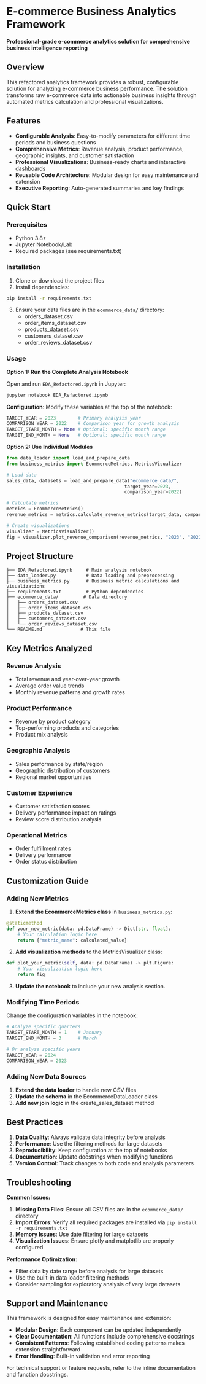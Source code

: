 # E-commerce Business Analytics Framework

**Professional-grade e-commerce analytics solution for comprehensive business intelligence reporting**

## Overview

This refactored analytics framework provides a robust, configurable solution for analyzing e-commerce business performance. The solution transforms raw e-commerce data into actionable business insights through automated metrics calculation and professional visualizations.

## Features

- **Configurable Analysis**: Easy-to-modify parameters for different time periods and business questions
- **Comprehensive Metrics**: Revenue analysis, product performance, geographic insights, and customer satisfaction
- **Professional Visualizations**: Business-ready charts and interactive dashboards
- **Reusable Code Architecture**: Modular design for easy maintenance and extension
- **Executive Reporting**: Auto-generated summaries and key findings

## Quick Start

### Prerequisites

- Python 3.8+
- Jupyter Notebook/Lab
- Required packages (see requirements.txt)

### Installation

1. Clone or download the project files
2. Install dependencies:
```bash
pip install -r requirements.txt
```

3. Ensure your data files are in the `ecommerce_data/` directory:
   - orders_dataset.csv
   - order_items_dataset.csv
   - products_dataset.csv
   - customers_dataset.csv
   - order_reviews_dataset.csv

### Usage

**Option 1: Run the Complete Analysis Notebook**

Open and run `EDA_Refactored.ipynb` in Jupyter:

```bash
jupyter notebook EDA_Refactored.ipynb
```

**Configuration**: Modify these variables at the top of the notebook:
```python
TARGET_YEAR = 2023        # Primary analysis year
COMPARISON_YEAR = 2022    # Comparison year for growth analysis
TARGET_START_MONTH = None # Optional: specific month range
TARGET_END_MONTH = None   # Optional: specific month range
```

**Option 2: Use Individual Modules**

```python
from data_loader import load_and_prepare_data
from business_metrics import EcommerceMetrics, MetricsVisualizer

# Load data
sales_data, datasets = load_and_prepare_data("ecommerce_data/", 
                                           target_year=2023, 
                                           comparison_year=2022)

# Calculate metrics
metrics = EcommerceMetrics()
revenue_metrics = metrics.calculate_revenue_metrics(target_data, comparison_data)

# Create visualizations
visualizer = MetricsVisualizer()
fig = visualizer.plot_revenue_comparison(revenue_metrics, "2023", "2022")
```

## Project Structure

```
├── EDA_Refactored.ipynb     # Main analysis notebook
├── data_loader.py           # Data loading and preprocessing
├── business_metrics.py      # Business metric calculations and visualizations
├── requirements.txt         # Python dependencies
├── ecommerce_data/         # Data directory
│   ├── orders_dataset.csv
│   ├── order_items_dataset.csv
│   ├── products_dataset.csv
│   ├── customers_dataset.csv
│   └── order_reviews_dataset.csv
└── README.md              # This file
```

## Key Metrics Analyzed

### Revenue Analysis
- Total revenue and year-over-year growth
- Average order value trends
- Monthly revenue patterns and growth rates

### Product Performance
- Revenue by product category
- Top-performing products and categories
- Product mix analysis

### Geographic Analysis  
- Sales performance by state/region
- Geographic distribution of customers
- Regional market opportunities

### Customer Experience
- Customer satisfaction scores
- Delivery performance impact on ratings
- Review score distribution analysis

### Operational Metrics
- Order fulfillment rates
- Delivery performance
- Order status distribution

## Customization Guide

### Adding New Metrics

1. **Extend the EcommerceMetrics class** in `business_metrics.py`:
```python
@staticmethod
def your_new_metric(data: pd.DataFrame) -> Dict[str, float]:
    # Your calculation logic here
    return {"metric_name": calculated_value}
```

2. **Add visualization methods** to the MetricsVisualizer class:
```python
def plot_your_metric(self, data: pd.DataFrame) -> plt.Figure:
    # Your visualization logic here
    return fig
```

3. **Update the notebook** to include your new analysis section.

### Modifying Time Periods

Change the configuration variables in the notebook:
```python
# Analyze specific quarters
TARGET_START_MONTH = 1    # January
TARGET_END_MONTH = 3      # March

# Or analyze specific years
TARGET_YEAR = 2024
COMPARISON_YEAR = 2023
```

### Adding New Data Sources

1. **Extend the data loader** to handle new CSV files
2. **Update the schema** in the EcommerceDataLoader class
3. **Add new join logic** in the create_sales_dataset method

## Best Practices

1. **Data Quality**: Always validate data integrity before analysis
2. **Performance**: Use the filtering methods for large datasets
3. **Reproducibility**: Keep configuration at the top of notebooks
4. **Documentation**: Update docstrings when modifying functions
5. **Version Control**: Track changes to both code and analysis parameters

## Troubleshooting

**Common Issues:**

1. **Missing Data Files**: Ensure all CSV files are in the `ecommerce_data/` directory
2. **Import Errors**: Verify all required packages are installed via `pip install -r requirements.txt`
3. **Memory Issues**: Use date filtering for large datasets
4. **Visualization Issues**: Ensure plotly and matplotlib are properly configured

**Performance Optimization:**

- Filter data by date range before analysis for large datasets
- Use the built-in data loader filtering methods
- Consider sampling for exploratory analysis of very large datasets

## Support and Maintenance

This framework is designed for easy maintenance and extension:

- **Modular Design**: Each component can be updated independently
- **Clear Documentation**: All functions include comprehensive docstrings
- **Consistent Patterns**: Following established coding patterns makes extension straightforward
- **Error Handling**: Built-in validation and error reporting

For technical support or feature requests, refer to the inline documentation and function docstrings.
